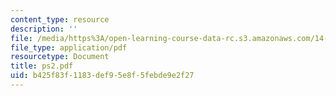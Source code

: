 ```yaml
---
content_type: resource
description: ''
file: /media/https%3A/open-learning-course-data-rc.s3.amazonaws.com/14-271-industrial-organization-i-fall-2005/b425f83f1183def95e8f5febde9e2f27_ps2.pdf
file_type: application/pdf
resourcetype: Document
title: ps2.pdf
uid: b425f83f-1183-def9-5e8f-5febde9e2f27
---
```

